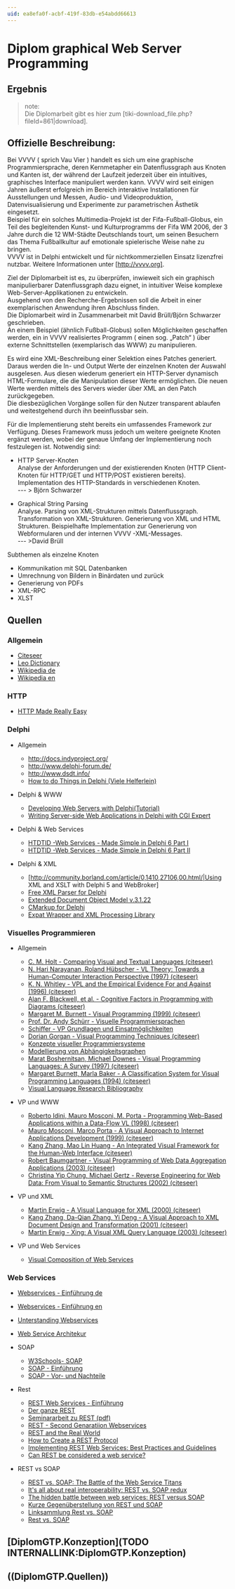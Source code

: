 ```yaml
---
uid: ea8efa0f-acbf-419f-83db-e54abdd66613
---
```


# Diplom graphical Web Server Programming
## Ergebnis
>note:  
Die Diplomarbeit gibt es hier zum [tiki-download_file.php?fileId=861|download].   
  


## Offizielle Beschreibung:
Bei VVVV ( sprich Vau Vier ) handelt es sich um eine graphische Programmiersprache, deren Kernmetapher ein Datenflussgraph aus Knoten und Kanten ist, der während der Laufzeit jederzeit über ein intuitives, graphisches Interface manipuliert werden kann. VVVV wird seit einigen Jahren äußerst erfolgreich im Bereich interaktive Installationen für Ausstellungen und Messen, Audio- und Videoproduktion, Datenvisualisierung und Experimente zur parametrischen Ästhetik eingesetzt.  
Beispiel für ein solches Multimedia-Projekt ist der Fifa-Fußball-Globus, ein Teil des begleitenden Kunst- und Kulturprogramms der Fifa WM 2006, der 3 Jahre durch die 12 WM-Städte Deutschlands tourt, um seinen Besuchern das Thema Fußballkultur auf emotionale spielerische Weise nahe zu bringen.  
VVVV ist in Delphi entwickelt und für nichtkommerziellen Einsatz lizenzfrei nutzbar. Weitere Informationen unter [http://vvvv.org].  

Ziel der Diplomarbeit ist es, zu überprüfen, inwieweit sich ein graphisch manipulierbarer Datenflussgraph dazu eignet, in intuitiver Weise komplexe Web-Server-Applikationen zu entwickeln.   
Ausgehend von den Recherche-Ergebnissen soll die Arbeit in einer exemplarischen Anwendung ihren Abschluss finden.  
Die Diplomarbeit wird in Zusammenarbeit mit David Brüll/Björn Schwarzer geschrieben.  
An einem Beispiel (ähnlich Fußball-Globus) sollen Möglichkeiten geschaffen werden, ein in VVVV realisiertes Programm ( einen sog. „Patch“ ) über externe Schnittstellen (exemplarisch das WWW) zu manipulieren.  
 
Es wird eine XML-Beschreibung einer Selektion eines Patches generiert. Daraus werden die In- und Output Werte der einzelnen Knoten der Auswahl ausgelesen. Aus diesen wiederum generiert ein HTTP-Server dynamisch HTML-Formulare, die die Manipulation dieser Werte ermöglichen. Die neuen Werte werden mittels des Servers wieder über XML an den Patch zurückgegeben.  
Die diesbezüglichen Vorgänge sollen für den Nutzer transparent ablaufen und weitestgehend durch ihn beeinflussbar sein.  

Für die Implementierung steht bereits ein umfassendes Framework zur Verfügung. Dieses Framework muss jedoch um weitere geeignete Knoten ergänzt werden, wobei der genaue Umfang der Implementierung noch festzulegen ist. Notwendig sind:  

* HTTP Server-Knoten   
Analyse der Anforderungen und der existierenden Knoten (HTTP Client-Knoten für HTTP/GET und HTTP/POST existieren bereits). Implementation des HTTP-Standards in verschiedenen Knoten.   
--- > Björn Schwarzer  

* Graphical String Parsing  
Analyse. Parsing von XML-Strukturen mittels Datenflussgraph. Transformation von XML-Strukturen. Generierung von XML und HTML Strukturen. Beispielhafte Implementation zur Generierung von Webformularen und der internen VVVV -XML-Messages.   
--- >David Brüll  

Subthemen als einzelne Knoten  
* Kommunikation mit SQL Datenbanken  
* Umrechnung von Bildern in Binärdaten und zurück  
* Generierung von PDFs  
* XML-RPC  
* XLST 

## Quellen

### Allgemein
* <a href="http://citeseer.ist.psu.edu" class="extURL" target="_blank">Citeseer</a>  
* <a href="http://dict.leo.org" class="extURL" target="_blank">Leo Dictionary</a>  
* <a href="http://de.wikipedia.org" class="extURL" target="_blank">Wikipedia de</a>  
* <a href="http://en.wikipedia.org" class="extURL" target="_blank">Wikipedia en</a>  

### HTTP
* <a href="http://www.jmarshall.com/easy/http/" class="extURL" target="_blank">HTTP Made Really Easy</a>  

### Delphi
* Allgemein  
  * <a href="http://docs.indyproject.org/" class="extURL" target="_blank">http://docs.indyproject.org/</a>  
  * <a href="http://www.delphi-forum.de/" class="extURL" target="_blank">http://www.delphi-forum.de/</a>  
  * <a href="http://www.dsdt.info/" class="extURL" target="_blank">http://www.dsdt.info/</a>  
  * <a href="http://www.howtodothings.com/ViewSubCategory.aspx?SubCategory=41&PageNumber=0" class="extURL" target="_blank">How to do Things in Delphi (Viele Helferlein)</a>  

* Delphi & WWW  
  * <a href="http://www.prestwood.com/community/delphi/info/delphi_web_servers.asp" class="extURL" target="_blank">Developing Web Servers with Delphi(Tutorial)</a>  
  * <a href="http://www.adug.org.au/PastMeetings/Presentations/GlennLawrenceFeb98/Default.html" class="extURL" target="_blank">Writing Server-side Web Applications in Delphi with CGI Expert</a>  

* Delphi & Web Services  
  * <a href="http://www.howtodothings.com/ViewArticle.aspx?Article=312" class="extURL" target="_blank">HTDTID -Web Services - Made Simple in Delphi 6 Part I</a>  
  * <a href="http://www.howtodothings.com/ViewArticle.aspx?Article=276" class="extURL" target="_blank">HTDTID -Web Services - Made Simple in Delphi 6 Part II</a>  

* Delphi & XML  
  * [http://community.borland.com/article/0,1410,27106,00.html/|Using XML and XSLT with Delphi 5 and WebBroker]  
  * <a href="http://www.destructor.de/xmlparser/download.htm" class="extURL" target="_blank">Free XML Parser for Delphi</a>  
  * <a href="http://www.philo.de/xml/dom/index_de.shtml" class="extURL" target="_blank">Extended Document Object Model v.3.1.22</a>  
  * <a href="http://www.firstobject.com/dn_markdelphi.htm" class="extURL" target="_blank">CMarkup for Delphi</a>  
  * <a href="http://xml.defined.net/sax/expat/" class="extURL" target="_blank">Expat Wrapper and XML Processing Library</a>  


### Visuelles Programmieren
* Allgemein  
  * <a href="http://citeseer.ist.psu.edu/63891.html" class="extURL" target="_blank"> C. M. Holt - Comparing Visual and Textual Languages (citeseer)</a>  
  * <a href="http://citeseer.ist.psu.edu/narayanan97visual.html" class="extURL" target="_blank">N. Hari Narayanan, Roland Hübscher - VL Theory: Towards a Human-Computer Interaction Perspective (1997) (citeseer)</a>  
  * <a href="http://citeseer.ist.psu.edu/whitley96visual.html" class="extURL" target="_blank">K. N. Whitley - VPL and the Empirical Evidence For and Against (1996) (citeseer)</a>  
  * <a href="http://citeseer.ist.psu.edu/375325.html" class="extURL" target="_blank"> Alan F. Blackwell, et al. - Cognitive Factors in Programming with Diagrams (citeseer)</a>  
  * <a href="http://citeseer.ist.psu.edu/burnett99visual.html" class="extURL" target="_blank">Margaret M. Burnett - Visual Programming (1999) (citeseer)</a>  
  * <a href="http://www2-data.informatik.unibw-muenchen.de/Lectures/WT2001/VL/VL.html" class="extURL" target="_blank">Prof. Dr. Andy Schürr - Visuelle Programmiersprachen</a>  
  * <a href="http://www.schiffer.at/vp/html/index.html" class="extURL" target="_blank">Schiffer - VP Grundlagen und Einsatmöglichkeiten</a>  
  * <a href="http://citeseer.ist.psu.edu/405810.html" class="extURL" target="_blank">Dorian Gorgan - Visual Programming Techniques (citeseer)</a>  
  * <a href="http://rw4.cs.uni-sb.de/~kerren/lehre/seminar/ss99/2/Uebersicht.html" class="extURL" target="_blank">Konzepte visueller Programmiersysteme</a>  
  * <a href="http://www-sfb288.math.tu-berlin.de/~armin/study/stud.html" class="extURL" target="_blank">Modellierung von Abhängigkeitsgraphen</a>  
  * <a href="http://citeseer.ist.psu.edu/boshernitsan97visual.html" class="extURL" target="_blank"> Marat Boshernitsan, Michael Downes - Visual Programming Languages: A Survey (1997) (citeseer)</a>  
  * <a href="http://citeseer.ist.psu.edu/burnett94classification.html" class="extURL" target="_blank">Margaret Burnett, Marla Baker - A Classification System for Visual Programming Languages (1994)  (citeseer)</a>  
  * <a href="http://web.engr.oregonstate.edu/~burnett/vpl.html" class="extURL" target="_blank">Visual Language Research Bibliography</a>  

* VP und WWW  
  * <a href="http://citeseer.ist.psu.edu/idini98programming.html" class="extURL" target="_blank"> Roberto Idini, Mauro Mosconi, M. Porta - Programming Web-Based Applications within a Data-Flow VL (1998) (citeseer)</a>  
  * <a href="http://citeseer.ist.psu.edu/mosconi99visual.html" class="extURL" target="_blank"> Mauro Mosconi, Marco Porta - A Visual Approach to Internet Applications Development (1999) (citeseer)</a>  
  * <a href="http://citeseer.ist.psu.edu/573237.html" class="extURL" target="_blank"> Kang Zhang, Mao Lin Huang - An Integrated Visual Framework for the Human-Web Interface (citeseer)</a>  
  * <a href="http://citeseer.ist.psu.edu/baumgartner03visual.html" class="extURL" target="_blank">Robert Baumgartner - Visual Programming of Web Data Aggregation Applications (2003) (citeseer)</a>  
  * <a href="http://citeseer.ist.psu.edu/chung02reverse.html" class="extURL" target="_blank"> Christina Yip Chung, Michael Gertz - Reverse Engineering for Web Data: From Visual to Semantic Structures (2002) (citeseer)</a>  

* VP und XML  
  * <a href="http://citeseer.ist.psu.edu/erwig00visual.html" class="extURL" target="_blank">Martin Erwig - A Visual Language for XML (2000) (citeseer)</a>  
  * <a href="http://citeseer.ist.psu.edu/zhang01visual.html" class="extURL" target="_blank"> Kang Zhang, Da-Qian Zhang, Yi Deng - A Visual Approach to XML Document Design and Transformation (2001) (citeseer)</a>  
  * <a href="http://citeseer.ist.psu.edu/erwig03xing.html" class="extURL" target="_blank">Martin Erwig - Xing: A Visual XML Query Language (2003) (citeseer)</a>  

* VP und Web Services  
  * <a href="http://www.iks.inf.ethz.ch/publications/bio03v.html" class="extURL" target="_blank">Visual Composition of Web Services</a>  

### Web Services
* <a href="http://de.wikipedia.org/wiki/Web_Service" class="extURL" target="_blank">Webservices - Einführung de</a>  
* <a href="http://en.wikipedia.org/wiki/Web_service" class="extURL" target="_blank">Webservices - Einführung en</a>  
* <a href="http://msdn.microsoft.com/webservices/webservices/understanding/default.aspx" class="extURL" target="_blank"> Unterstanding Webservices</a>  
* <a href="http://www-306.ibm.com/software/solutions/webservices/pdf/WSCA.pdf" class="extURL" target="_blank">Web Service Architekur</a>  

* SOAP  
  * <a href="http://www.w3schools.com/soap/default.asp" class="extURL" target="_blank">W3Schools- SOAP</a>  
  * <a href="http://de.wikipedia.org/wiki/Simple_Object_Access_Protocol" class="extURL" target="_blank">SOAP - Einführung</a>  
  * <a href="http://webservices.xml.com/pub/a/ws/2002/04/16/soap.html" class="extURL" target="_blank">SOAP - Vor- und Nachteile</a>  

* Rest  
  * <a href="http://www.oio.de/public/xml/rest-webservices.htm" class="extURL" target="_blank">REST Web Services -  Einführung</a>  
  * <a href="http://www.xmlmagazin.de/itr/online_artikel/show.php3?id=209&nodeid=69" class="extURL" target="_blank">Der ganze REST</a>  
  * <a href="http://www.int-x.org/lib/exe/fetch.php?cache=cache&media=uni%3Arest.pdf" class="extURL" target="_blank">Seminararbeit zu REST (pdf)</a>  
  * <a href="http://webservices.xml.com/pub/a/ws/2002/02/06/rest.html?page=1" class="extURL" target="_blank">REST - Second Genaratiion Webservices</a>  
  * <a href="http://webservices.xml.com/pub/a/ws/2002/02/20/rest.html?page=1" class="extURL" target="_blank">REST and the Real World</a>  
  * <a href="http://www.xml.com/pub/a/2004/12/01/restful-web.html" class="extURL" target="_blank">How to Create a REST Protocol</a>  
  * <a href="http://www.xml.com/pub/a/2004/08/11/rest.html" class="extURL" target="_blank">Implementing REST Web Services: Best Practices and Guidelines</a>  
  * <a href="http://hinchcliffe.org/archive/2005/04/05/192.aspx" class="extURL" target="_blank">Can REST be considered a web service?</a>  

* REST vs SOAP  
  * <a href="http://webservices.sys-con.com/read/79282.htm" class="extURL" target="_blank">REST vs. SOAP: The Battle of the Web Service Titans</a>  
  * <a href="http://hinchcliffe.org/archive/2005/04/27/201.aspx" class="extURL" target="_blank">It's all about real interoperability: REST vs. SOAP redux</a>  
  * <a href="http://hinchcliffe.org/archive/2005/02/12/171.aspx" class="extURL" target="_blank">The hidden battle between web services: REST versus SOAP</a>  
  * <a href="http://webservices.xml.com/pub/a/ws/2003/09/30/soa.html" class="extURL" target="_blank">Kurze Gegenüberstellung von REST und SOAP</a>  
  * <a href="http://www.bawsug.org/archives/000003.html" class="extURL" target="_blank">Linksammlung Rest vs. SOAP</a>  
  * <a href="http://www.petefreitag.com/item/431.cfm" class="extURL" target="_blank">Rest vs. SOAP</a>  

## [DiplomGTP.Konzeption](TODO INTERNALLINK:DiplomGTP.Konzeption)
## ((DiplomGTP.Quellen))